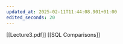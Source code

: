 ```yaml
---
updated_at: 2025-02-11T11:44:08.901+01:00
edited_seconds: 20
---
```

[[Lecture3.pdf]]
[[SQL Comparisons]]

